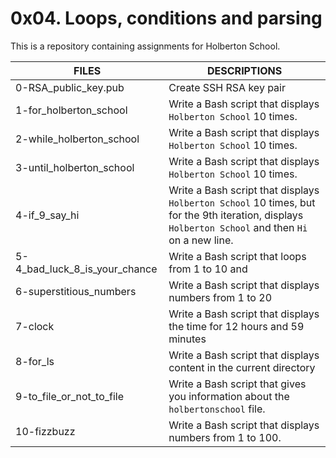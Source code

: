 # 0x04. Loops, conditions and parsing

This is a repository containing assignments for Holberton School.

|FILES| DESCRIPTIONS|
|---|---|
|0-RSA_public_key.pub|  Create SSH RSA key pair|
|1-for_holberton_school|  Write a Bash script that displays ```Holberton School``` 10 times.|
|2-while_holberton_school|  Write a Bash script that displays ```Holberton School``` 10 times.|
|3-until_holberton_school|  Write a Bash script that displays ```Holberton School``` 10 times.|
|4-if_9_say_hi|  Write a Bash script that displays ```Holberton School``` 10 times, but for the 9th iteration, displays ```Holberton School``` and then ```Hi``` on a new line.|
|5-4_bad_luck_8_is_your_chance|  Write a Bash script that loops from 1 to 10 and|
|6-superstitious_numbers|  Write a Bash script that displays numbers from 1 to 20|
|7-clock|  Write a Bash script that displays the time for 12 hours and 59 minutes|
|8-for_ls|  Write a Bash script that displays content in the current directory|
|9-to_file_or_not_to_file|  Write a Bash script that gives you information about the ```holbertonschool``` file.|
|10-fizzbuzz|  Write a Bash script that displays numbers from 1 to 100.|

